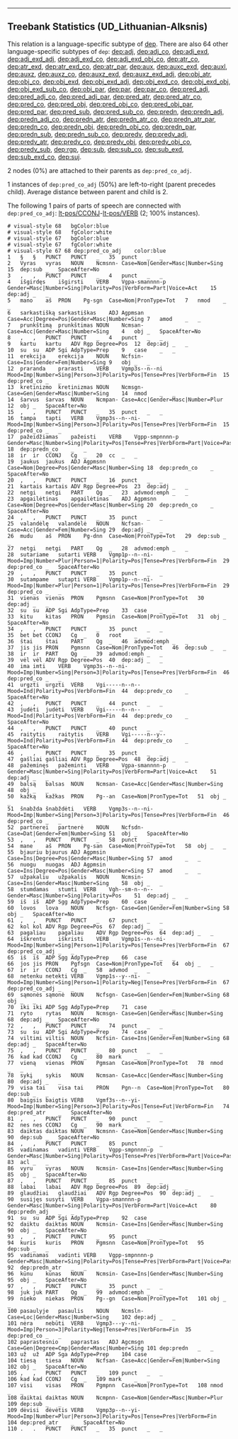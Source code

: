 

--------------------------------------------------------------------------------

## Treebank Statistics (UD_Lithuanian-Alksnis)

This relation is a language-specific subtype of [dep]().
There are also 64 other language-specific subtypes of `dep`: [dep:adj](), [dep:adj_co](), [dep:adj_exd](), [dep:adj_exd_adj](), [dep:adj_exd_co](), [dep:adj_exd_obj_co](), [dep:atr_co](), [dep:atr_exd](), [dep:atr_exd_co](), [dep:atr_par](), [dep:aux](), [dep:auxc_exd](), [dep:auxl](), [dep:auxz](), [dep:auxz_co](), [dep:auxz_exd](), [dep:auxz_exd_adj](), [dep:obj_atr](), [dep:obj_co](), [dep:obj_exd](), [dep:obj_exd_adj](), [dep:obj_exd_co](), [dep:obj_exd_obj](), [dep:obj_exd_sub_co](), [dep:obj_par](), [dep:par](), [dep:par_co](), [dep:pred_adj](), [dep:pred_adj_co](), [dep:pred_adj_par](), [dep:pred_atr](), [dep:pred_atr_co](), [dep:pred_co](), [dep:pred_obj](), [dep:pred_obj_co](), [dep:pred_obj_par](), [dep:pred_par](), [dep:pred_sub](), [dep:pred_sub_co](), [dep:predn](), [dep:predn_adj](), [dep:predn_adj_co](), [dep:predn_atr](), [dep:predn_atr_co](), [dep:predn_atr_par](), [dep:predn_co](), [dep:predn_obj](), [dep:predn_obj_co](), [dep:predn_par](), [dep:predn_sub](), [dep:predn_sub_co](), [dep:predv](), [dep:predv_adj](), [dep:predv_atr](), [dep:predv_co](), [dep:predv_obj](), [dep:predv_obj_co](), [dep:predv_sub](), [dep:rgp](), [dep:sub](), [dep:sub_co](), [dep:sub_exd](), [dep:sub_exd_co](), [dep:suj]().

2 nodes (0%) are attached to their parents as `dep:pred_co_adj`.

1 instances of `dep:pred_co_adj` (50%) are left-to-right (parent precedes child).
Average distance between parent and child is 2.

The following 1 pairs of parts of speech are connected with `dep:pred_co_adj`: [lt-pos/CCONJ]()-[lt-pos/VERB]() (2; 100% instances).


~~~ conllu
# visual-style 68	bgColor:blue
# visual-style 68	fgColor:white
# visual-style 67	bgColor:blue
# visual-style 67	fgColor:white
# visual-style 67 68 dep:pred_co_adj	color:blue
1	§	§	PUNCT	PUNCT	_	35	punct	_	_
2	Vyras	vyras	NOUN	Ncmsnn-	Case=Nom|Gender=Masc|Number=Sing	15	dep:sub	_	SpaceAfter=No
3	,	,	PUNCT	PUNCT	_	4	punct	_	_
4	išgirdęs	išgirsti	VERB	Vgpa-smannnn-p	Gender=Masc|Number=Sing|Polarity=Pos|VerbForm=Part|Voice=Act	15	dep:adj	_	_
5	mano	aš	PRON	Pg-sgn	Case=Nom|PronType=Tot	7	nmod	_	_
6	sarkastišką	sarkastiškas	ADJ	Agpmsan	Case=Acc|Degree=Pos|Gender=Masc|Number=Sing	7	amod	_	_
7	prunkštimą	prunkštimas	NOUN	Ncmsan-	Case=Acc|Gender=Masc|Number=Sing	4	obj	_	SpaceAfter=No
8	,	,	PUNCT	PUNCT	_	4	punct	_	_
9	kartu	kartu	ADV	Rgp	Degree=Pos	12	dep:adj	_	_
10	su	su	ADP	Sgi	AdpType=Prep	9	case	_	_
11	erekcija	erekcija	NOUN	Ncfsin-	Case=Ins|Gender=Fem|Number=Sing	9	obj	_	_
12	praranda	prarasti	VERB	Vgmp3s--n--ni	Mood=Imp|Number=Sing|Person=3|Polarity=Pos|Tense=Pres|VerbForm=Fin	15	dep:pred_co	_	_
13	kretinizmo	kretinizmas	NOUN	Ncmsgn-	Case=Gen|Gender=Masc|Number=Sing	14	nmod	_	_
14	šarvus	šarvas	NOUN	Ncmpan-	Case=Acc|Gender=Masc|Number=Plur	12	obj	_	SpaceAfter=No
15	,	,	PUNCT	PUNCT	_	35	punct	_	_
16	tampa	tapti	VERB	Vgmp3s--n--ni-	Mood=Imp|Number=Sing|Person=3|Polarity=Pos|Tense=Pres|VerbForm=Fin	15	dep:pred_co	_	_
17	pažeidžiamas	pažeisti	VERB	Vgpp-smpnnnn-p	Gender=Masc|Number=Sing|Polarity=Pos|Tense=Pres|VerbForm=Part|Voice=Pass	18	dep:predn_co	_	_
18	ir	ir	CCONJ	Cg	_	20	cc	_	_
19	jaukus	jaukus	ADJ	Agpmsnn	Case=Nom|Degree=Pos|Gender=Masc|Number=Sing	18	dep:predn_co	_	SpaceAfter=No
20	,	,	PUNCT	PUNCT	_	16	punct	_	_
21	kartais	kartais	ADV	Rgp	Degree=Pos	23	dep:adj	_	_
22	netgi	netgi	PART	Qg	_	23	advmod:emph	_	_
23	apgailėtinas	apgailėtinas	ADJ	Agpmsnn	Case=Nom|Degree=Pos|Gender=Masc|Number=Sing	20	dep:predn_co	_	SpaceAfter=No
24	,	,	PUNCT	PUNCT	_	35	punct	_	_
25	valandėlę	valandėlė	NOUN	Ncfsan-	Case=Acc|Gender=Fem|Number=Sing	29	dep:adj	_	_
26	mudu	aš	PRON	Pg-dnn	Case=Nom|PronType=Tot	29	dep:sub	_	_
27	netgi	netgi	PART	Qg	_	28	advmod:emph	_	_
28	sutariame	sutarti	VERB	Vgmp1p--n--ni-	Mood=Imp|Number=Plur|Person=1|Polarity=Pos|Tense=Pres|VerbForm=Fin	29	dep:pred_co	_	SpaceAfter=No
29	,	,	PUNCT	PUNCT	_	35	punct	_	_
30	sutampame	sutapti	VERB	Vgmp1p--n--ni-	Mood=Imp|Number=Plur|Person=1|Polarity=Pos|Tense=Pres|VerbForm=Fin	29	dep:pred_co	_	_
31	vienas	vienas	PRON	Pgmsnn	Case=Nom|PronType=Tot	30	dep:adj	_	_
32	su	su	ADP	Sgi	AdpType=Prep	33	case	_	_
33	kitu	kitas	PRON	Pgmsin	Case=Nom|PronType=Tot	31	obj	_	SpaceAfter=No
34	,	,	PUNCT	PUNCT	_	35	punct	_	_
35	bet	bet	CCONJ	Cg	_	0	root	_	_
36	štai	štai	PART	Qg	_	46	advmod:emph	_	_
37	jis	jis	PRON	Pgmsnn	Case=Nom|PronType=Tot	46	dep:sub	_	_
38	ir	ir	PART	Qg	_	39	advmod:emph	_	_
39	vėl	vėl	ADV	Rgp	Degree=Pos	40	dep:adj	_	_
40	ima	imti	VERB	Vgmp3s--n--ni-	Mood=Imp|Number=Sing|Person=3|Polarity=Pos|Tense=Pres|VerbForm=Fin	46	dep:pred_co	_	_
41	urgzti	urgzti	VERB	Vgi-----n--n--	Mood=Ind|Polarity=Pos|VerbForm=Fin	44	dep:predv_co	_	SpaceAfter=No
42	,	,	PUNCT	PUNCT	_	44	punct	_	_
43	judėti	judėti	VERB	Vgi-----n--n--	Mood=Ind|Polarity=Pos|VerbForm=Fin	44	dep:predv_co	_	SpaceAfter=No
44	,	,	PUNCT	PUNCT	_	40	punct	_	_
45	raitytis	raitytis	VERB	Vgi-----n--y--	Mood=Ind|Polarity=Pos|VerbForm=Fin	44	dep:predv_co	_	SpaceAfter=No
46	,	,	PUNCT	PUNCT	_	35	punct	_	_
47	gašliai	gašliai	ADV	Rgp	Degree=Pos	48	dep:adj	_	_
48	pažeminęs	pažeminti	VERB	Vgpa-smannnn-p	Gender=Masc|Number=Sing|Polarity=Pos|VerbForm=Part|Voice=Act	51	dep:adj	_	_
49	balsą	balsas	NOUN	Ncmsan-	Case=Acc|Gender=Masc|Number=Sing	48	obj	_	_
50	kažką	kažkas	PRON	Pg--an	Case=Nom|PronType=Tot	51	obj	_	_
51	šnabžda	šnabždėti	VERB	Vgmp3s--n--ni-	Mood=Imp|Number=Sing|Person=3|Polarity=Pos|Tense=Pres|VerbForm=Fin	46	dep:pred_co	_	_
52	partnerei	partnerė	NOUN	Ncfsdn-	Case=Dat|Gender=Fem|Number=Sing	51	obj	_	SpaceAfter=No
53	,	,	PUNCT	PUNCT	_	58	punct	_	_
54	mane	aš	PRON	Pg-san	Case=Nom|PronType=Tot	58	obj	_	_
55	bjauriu	bjaurus	ADJ	Agpmsin	Case=Ins|Degree=Pos|Gender=Masc|Number=Sing	57	amod	_	_
56	nuogu	nuogas	ADJ	Agpmsin	Case=Ins|Degree=Pos|Gender=Masc|Number=Sing	57	amod	_	_
57	užpakaliu	užpakalis	NOUN	Ncmsin-	Case=Ins|Gender=Masc|Number=Sing	58	obj	_	_
58	stumdamas	stumti	VERB	Vgh--sm-n--n--	Gender=Masc|Number=Sing|Polarity=Pos	51	dep:adj	_	_
59	iš	iš	ADP	Sgg	AdpType=Prep	60	case	_	_
60	lovos	lova	NOUN	Ncfsgn-	Case=Gen|Gender=Fem|Number=Sing	58	obj	_	SpaceAfter=No
61	,	,	PUNCT	PUNCT	_	67	punct	_	_
62	kol	kol	ADV	Rgp	Degree=Pos	67	dep:adj	_	_
63	pagaliau	pagaliau	ADV	Rgp	Degree=Pos	64	dep:adj	_	_
64	iškrentu	iškristi	VERB	Vgmp1s--n--ni-	Mood=Imp|Number=Sing|Person=1|Polarity=Pos|Tense=Pres|VerbForm=Fin	67	dep:pred_co_adj	_	_
65	iš	iš	ADP	Sgg	AdpType=Prep	66	case	_	_
66	jos	jis	PRON	Pgfsgn	Case=Nom|PronType=Tot	64	obj	_	_
67	ir	ir	CCONJ	Cg	_	58	advmod	_	_
68	netenku	netekti	VERB	Vgmp1s--y--ni-	Mood=Imp|Number=Sing|Person=1|Polarity=Neg|Tense=Pres|VerbForm=Fin	67	dep:pred_co_adj	_	_
69	sąmonės	sąmonė	NOUN	Ncfsgn-	Case=Gen|Gender=Fem|Number=Sing	68	obj	_	_
70	iki	iki	ADP	Sgg	AdpType=Prep	71	case	_	_
71	ryto	rytas	NOUN	Ncmsgn-	Case=Gen|Gender=Masc|Number=Sing	68	dep:adj	_	SpaceAfter=No
72	,	,	PUNCT	PUNCT	_	74	punct	_	_
73	su	su	ADP	Sgi	AdpType=Prep	74	case	_	_
74	viltimi	viltis	NOUN	Ncfsin-	Case=Ins|Gender=Fem|Number=Sing	68	dep:adj	_	SpaceAfter=No
75	,	,	PUNCT	PUNCT	_	80	punct	_	_
76	kad	kad	CCONJ	Cg	_	80	mark	_	_
77	vieną	vienas	PRON	Pgmsan	Case=Nom|PronType=Tot	78	nmod	_	_
78	sykį	sykis	NOUN	Ncmsan-	Case=Acc|Gender=Masc|Number=Sing	80	dep:adj	_	_
79	visa tai	visa tai	PRON	Pgn--n	Case=Nom|PronType=Tot	80	dep:sub	_	_
80	baigsis	baigtis	VERB	Vgmf3s--n--yi-	Mood=Imp|Number=Sing|Person=3|Polarity=Pos|Tense=Fut|VerbForm=Fin	74	dep:pred_atr	_	SpaceAfter=No
81	,	,	PUNCT	PUNCT	_	90	punct	_	_
82	nes	nes	CCONJ	Cg	_	90	mark	_	_
83	daiktas	daiktas	NOUN	Ncmsnn-	Case=Nom|Gender=Masc|Number=Sing	90	dep:sub	_	SpaceAfter=No
84	,	,	PUNCT	PUNCT	_	85	punct	_	_
85	vadinamas	vadinti	VERB	Vgpp-smpnnnn-p	Gender=Masc|Number=Sing|Polarity=Pos|Tense=Pres|VerbForm=Part|Voice=Pass	83	acl	_	_
86	vyru	vyras	NOUN	Ncmsin-	Case=Ins|Gender=Masc|Number=Sing	85	obj	_	SpaceAfter=No
87	,	,	PUNCT	PUNCT	_	85	punct	_	_
88	labai	labai	ADV	Rgp	Degree=Pos	89	dep:adj	_	_
89	glaudžiai	glaudžiai	ADV	Rgp	Degree=Pos	90	dep:adj	_	_
90	susijęs	susyti	VERB	Vgpa-smannnn-p	Gender=Masc|Number=Sing|Polarity=Pos|VerbForm=Part|Voice=Act	80	dep:predn_adj	_	_
91	su	su	ADP	Sgi	AdpType=Prep	92	case	_	_
92	daiktu	daiktas	NOUN	Ncmsin-	Case=Ins|Gender=Masc|Number=Sing	90	obj	_	SpaceAfter=No
93	,	,	PUNCT	PUNCT	_	95	punct	_	_
94	kuris	kuris	PRON	Pgmsnn	Case=Nom|PronType=Tot	95	dep:sub	_	_
95	vadinamas	vadinti	VERB	Vgpp-smpnnnn-p	Gender=Masc|Number=Sing|Polarity=Pos|Tense=Pres|VerbForm=Part|Voice=Pass	92	dep:predn_atr	_	_
96	kūnu	kūnas	NOUN	Ncmsin-	Case=Ins|Gender=Masc|Number=Sing	95	obj	_	SpaceAfter=No
97	,	,	PUNCT	PUNCT	_	35	punct	_	_
98	juk	juk	PART	Qg	_	99	advmod:emph	_	_
99	nieko	niekas	PRON	Pg--gn	Case=Nom|PronType=Tot	101	obj	_	_
100	pasaulyje	pasaulis	NOUN	Ncmsln-	Case=Loc|Gender=Masc|Number=Sing	102	dep:adj	_	_
101	nėra	nebūti	VERB	Vgmp3---y--ni-	Mood=Imp|Person=3|Polarity=Neg|Tense=Pres|VerbForm=Fin	35	dep:pred_co	_	_
102	paprastesnio	paprastas	ADJ	Agcmsgn	Case=Gen|Degree=Cmp|Gender=Masc|Number=Sing	101	dep:predn	_	_
103	už	už	ADP	Sga	AdpType=Prep	104	case	_	_
104	tiesą	tiesa	NOUN	Ncfsan-	Case=Acc|Gender=Fem|Number=Sing	102	obj	_	SpaceAfter=No
105	,	,	PUNCT	PUNCT	_	109	punct	_	_
106	kad	kad	CCONJ	Cg	_	109	mark	_	_
107	visi	visas	PRON	Pgmpnn	Case=Nom|PronType=Tot	108	nmod	_	_
108	daiktai	daiktas	NOUN	Ncmpnn-	Case=Nom|Gender=Masc|Number=Plur	109	dep:sub	_	_
109	dėvisi	dėvėtis	VERB	Vgmp3p--n--yi-	Mood=Imp|Number=Plur|Person=3|Polarity=Pos|Tense=Pres|VerbForm=Fin	104	dep:pred_atr	_	SpaceAfter=No
110	.	.	PUNCT	PUNCT	_	35	punct	_	_

~~~


